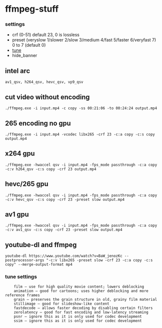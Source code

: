 # ffmpeg-stuff

### settings

* crf (0-51) default 23, 0 is lossless
* preset (veryslow 1/slower 2/slow 3/medium 4/fast 5/faster 6/veryfast 7) 0 to 7 (default 0)
* [tune](#tune-settings)
* hide_banner

## intel arc

`av1_qsv, h264_qsv, hevc_qsv, vp9_qsv`


## cut video without encoding

`./ffmpeg.exe -i input.mp4 -c copy -ss 00:21:06 -to 00:24:24 output.mp4 `

## 265 encoding no gpu

`./ffmpeg.exe -i input.mp4 -vcodec libx265 -crf 23 -c:a copy -c:s copy output.mp4`


## x264 gpu

`./ffmpeg.exe -hwaccel qsv -i input.mp4 -fps_mode passthrough -c:a copy -c:v h264_qsv -c:s copy -crf 23 output.mp4 `

## hevc/265 gpu

` ./ffmpeg.exe -hwaccel qsv -i input.mp4 -fps_mode passthrough -c:a copy -c:v hevc_qsv -c:s copy -crf 23 -preset slow output.mp4 `

## av1 gpu

` ./ffmpeg.exe -hwaccel qsv -i input.mp4 -fps_mode passthrough -c:a copy -c:v av1_qsv -c:s copy -crf 23 -preset slow output.mp4 `

## youtube-dl and ffmpeg

` youtube-dl https://www.youtube.com/watch?v=BaW_jenozKc --postprocessor-args "-c:v libx265 -preset slow -crf 23 -c:a copy -c:s copy" --merge-output-format mp4 `

### tune settings

```
    film – use for high quality movie content; lowers deblocking
    animation – good for cartoons; uses higher deblocking and more reference frames
    grain – preserves the grain structure in old, grainy film material
    stillimage – good for slideshow-like content
    fastdecode – allows faster decoding by disabling certain filters
    zerolatency – good for fast encoding and low-latency streaming
    psnr – ignore this as it is only used for codec development
    ssim – ignore this as it is only used for codec development 
```
